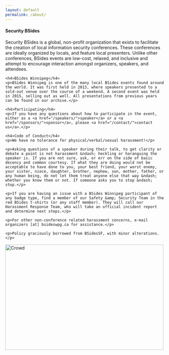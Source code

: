 ```yaml
---
layout: default
permalink: /about/
---
```


<div class="row marketing">
  <div class="col-lg-6">
    <h4>Security BSides</h4>
    <p>Security BSides is a global, non-profit organization that exists to facilitate the creation of local information security conferences. These conferences are ideally organized by locals, and feature local presenters. Unlike other conferences, BSides events are low-cost, relaxed, and inclusive and attempt to encourage interaction amongst organizers, speakers, and attendees.</p>

    <h4>BSides Winnipeg</h4>
    <p>BSides Winnipeg is one of the many local BSides events found around the world. It was first held in 2013, where speakers presented to a sold-out venue over the course of a weekend. A second event was held in 2015, selling out as well. All presentations from previous years can be found in our archive.</p>

    <h4>Participating</h4>
    <p>If you have any questions about how to participate in the event, either as a <a href="/speakers/">speaker</a> or a <a href="/sponsors/">sponsor</a>, please <a href="/contact/">contact us</a>.</p>

    <h4>Code of Conduct</h4>
    <p>We have no tolerance for physical/verbal/sexual harassment!</p>

    <p>Asking questions of a speaker during their talk, to get clarity or debate a point is not harassment &ndash; heckling or haranguing the speaker is. If you are not sure, ask, or err on the side of basic decency and common courtesy. If what they are doing would not be acceptable to have done to you, your best friend, your worst enemy, your sister, niece, daughter, brother, nephew, son, mother, father, or any human being, do not let them treat anyone else that way &ndash; whether you know them or not. If someone asks you to stop &ndash; stop.</p>

    <p>If you are having an issue with a BSides Winnipeg participant of any badge type, find a member of our Safety &amp; Security Team in the red BSides t-shirts (or any staff member). They will call our Harassment Response Team, who will take an official incident report and determine next steps.</p>

    <p>For other non-conference related harassment concerns, e-mail organizers [at] bsideswpg.ca for assistance.</p>

    <p>Policy graciously borrowed from BSidesSF, with minor alterations.</p>
  </div>

  <div class="col-lg-6">
    <a href="https://www.flickr.com/photos/bsideswpg/10910499375" title="Crowd by BSides Winnipeg, on Flickr">
      <img src="https://farm4.staticflickr.com/3816/10910499375_716d01b894.jpg" width="500" height="333" alt="Crowd" class="img-responsive" alt="Responsive image">
    </a>
  </div>
</div>
